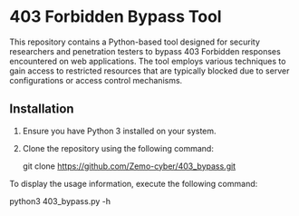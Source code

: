 # 403 Forbidden Bypass Tool

This repository contains a Python-based tool designed for security researchers and penetration testers to bypass 403 Forbidden responses encountered on web applications. The tool employs various techniques to gain access to restricted resources that are typically blocked due to server configurations or access control mechanisms.

## Installation

1. Ensure you have Python 3 installed on your system.
2. Clone the repository using the following command:

   git clone https://github.com/Zemo-cyber/403_bypass.git
   
To display the usage information, execute the following command:

python3 403_bypass.py -h
